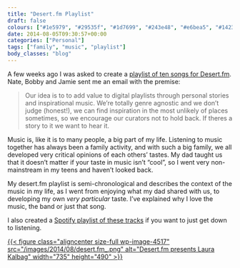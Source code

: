 ```yaml
---
title: "Desert.fm Playlist"
draft: false
colours: ["#1e5979", "#29535f", "#1d7699", "#243e48", "#e6bea5", "#142328", "#9babc5"]
date: 2014-08-05T09:30:57+00:00
categories: ["Personal"]
tags: ["family", "music", "playlist"]
body_classes: "blog"
---
```


A few weeks ago I was asked to create a [playlist of ten songs for Desert.fm](http://www.desert.fm/laura-kalbag.html). Nate, Bobby and Jamie sent me an email with the premise:

> Our idea is to to add value to digital playlists through personal stories and inspirational music. We’re totally genre agnostic and we don’t judge (honest!), we can find inspiration in the most unlikely of places sometimes, so we encourage our curators not to hold back. If theres a story to it we want to hear it.

Music is, like it is to many people, a big part of my life. Listening to music together has always been a family activity, and with such a big family, we all developed very critical opinions of each others’ tastes. My dad taught us that it doesn’t matter if your taste in music isn’t “cool”, so I went very non-mainstream in my teens and haven’t looked back.

My desert.fm playlist is semi-chronological and describes the context of the music in my life, as I went from enjoying what my dad shared with us, to developing my own *very particular* taste. I’ve explained why I love the music, the band or just that song.

I also created a [Spotify playlist of these tracks](http://open.spotify.com/user/laurakalbag/playlist/0cPri8LcgM6XgoNcILuDO2) if you want to just get down to listening.

[{{< figure class="aligncenter size-full wp-image-4517" src="/images/2014/08/desert.fm_.png" alt="Desert.fm presents Laura Kalbag" width="735" height="490" >}}](http://www.desert.fm/laura-kalbag.html)

	